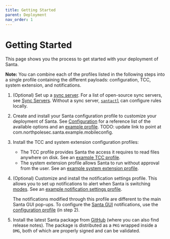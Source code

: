 ```yaml
---
title: Getting Started
parent: Deployment
nav_order: 1
---
```


# Getting Started

This page shows you the process to get started with your deployment of Santa.

**Note:** You can combine each of the profiles listed in the following steps into a single profile containing the different payloads: configuration, TCC, system extension, and notifications.

1. (Optional) Set up a [sync server](../introduction/syncing-overview.md). For a list of open-source sync servers, see [Sync Servers](sync-servers.md). Without a sync server, [`santactl`](../binaries/santactl.md) can configure rules locally.

1. Create and install your Santa configuration profile to customize your deployment of Santa. See [Configuration](configuration.md) for a reference list of the available options and an [example profile](https://github.com/northpolesec/santa/blob/main/docs/deployment). TODO: update link to point at com.northpolesec.santa.example.mobileconfig.

1. Install the TCC and system extension configuration profiles:

    - The TCC profile provides Santa the access it requires to read files anywhere on disk. See an [example TCC profile](https://github.com/northpolesec/santa/blob/main/docs/deployment/tcc.configuration-profile-policy.santa.example.mobileconfig).
    - The system extension profile allows Santa to run without approval from the user. See an [example system extension profile](https://github.com/northpolesec/santa/blob/main/docs/deployment/system-extension-policy.santa.example.mobileconfig).

1. (Optional) Customize and install the notification settings profile. This allows you to set up notifications to alert when Santa is switching [modes](../concepts/mode.md). See an [example notification settings profile](https://github.com/northpolesec/santa/blob/main/docs/deployment/notificationsettings.santa.example.mobileconfig).

    The notifications modified through this profile are different to the main Santa GUI pop-ups. To configure the [Santa GUI](../binaries/santa-gui.md) notifications, use the [configuration profile](configuration.md) (in step 2).

1. Install the latest Santa package from [GitHub](https://github.com/northpolesec/santa/releases) (where you can also find release notes). The package is distributed as a `PKG` wrapped inside a `DMG`, both of which are properly signed and can be validated.
